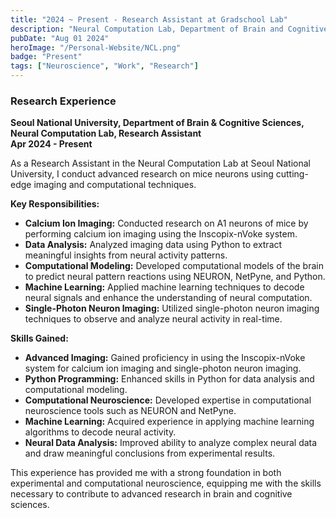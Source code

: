 ```yaml
---
title: "2024 ~ Present - Research Assistant at Gradschool Lab"
description: "Neural Computation Lab, Department of Brain and Cognitive Science, Seoul National University, Seoul, South Korea"
pubDate: "Aug 01 2024"
heroImage: "/Personal-Website/NCL.png"
badge: "Present"
tags: ["Neuroscience", "Work", "Research"]
---
```


### Research Experience

**Seoul National University, Department of Brain & Cognitive Sciences, Neural Computation Lab, Research Assistant**  
**Apr 2024 - Present**

As a Research Assistant in the Neural Computation Lab at Seoul National University, I conduct advanced research on mice neurons using cutting-edge imaging and computational techniques.

**Key Responsibilities:**

- **Calcium Ion Imaging:** Conducted research on A1 neurons of mice by performing calcium ion imaging using the Inscopix-nVoke system.
- **Data Analysis:** Analyzed imaging data using Python to extract meaningful insights from neural activity patterns.
- **Computational Modeling:** Developed computational models of the brain to predict neural pattern reactions using NEURON, NetPyne, and Python.
- **Machine Learning:** Applied machine learning techniques to decode neural signals and enhance the understanding of neural computation.
- **Single-Photon Neuron Imaging:** Utilized single-photon neuron imaging techniques to observe and analyze neural activity in real-time.

**Skills Gained:**

- **Advanced Imaging:** Gained proficiency in using the Inscopix-nVoke system for calcium ion imaging and single-photon neuron imaging.
- **Python Programming:** Enhanced skills in Python for data analysis and computational modeling.
- **Computational Neuroscience:** Developed expertise in computational neuroscience tools such as NEURON and NetPyne.
- **Machine Learning:** Acquired experience in applying machine learning algorithms to decode neural activity.
- **Neural Data Analysis:** Improved ability to analyze complex neural data and draw meaningful conclusions from experimental results.

This experience has provided me with a strong foundation in both experimental and computational neuroscience, equipping me with the skills necessary to contribute to advanced research in brain and cognitive sciences.


